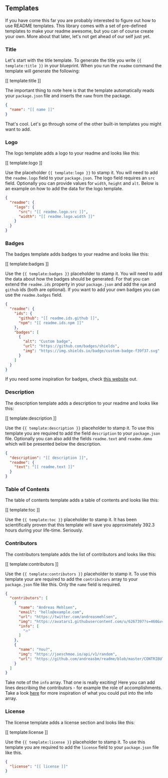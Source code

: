 ## Templates

If you have come this far you are probably interested to figure out how to use README templates. This library comes with a set of pre-defined templates to make your readme awesome, but you can of course create your own. More about that later, let's not get ahead of our self just yet.

### Title

Let's start with the title template. To generate the title you write `{{ template:title }}` in your blueprint. When you run the `readme` command the template will generate the following:

[[ template:title ]]

The important thing to note here is that the template automatically reads your `package.json` file and inserts the `name` from the package.

```json
{
  "name": "[[ name ]]"
}
```

That's cool. Let's go through some of the other built-in templates you might want to add.

### Logo

The logo template adds a logo to your readme and looks like this:

[[ template:logo ]]

Use the placeholder `{{ template:logo }}` to stamp it. You will need to add the `readme.logo` field to your `package.json`. The logo field requires an `src` field. Optionally you can provide values for `width`, `height` and `alt`. Below is an example on how to add the data for the logo template.

```json
{
  "readme": {
    "logo": {
      "src": "[[ readme.logo.src ]]",
      "width": "[[ readme.logo.width ]]"
    }
  }
}
```

### Badges

The badges template adds badges to your readme and looks like this:

[[ template:badges ]]

Use the `{{ template:badges }}` placeholder to stamp it. You will need to add the data about how the badges should be generated. For that you can extend the `readme.ids` property in your `package.json` and add the `npm` and `github` ids (both are optional). If you want to add your own badges you can use the `readme.badges` field.

```json
{
  "readme": {
    "ids": {
      "github": "[[ readme.ids.github ]]",
      "npm": "[[ readme.ids.npm ]]"
    },
    "badges": [
      {
        "alt": "Custom badge",
        "url": "https://github.com/badges/shields",
        "img": "https://img.shields.io/badge/custom-badge-f39f37.svg"
      }
    ]
  }
}
```

If you need some inspiration for badges, check [this website](https://shields.io/) out.

### Description

The description template adds a description to your readme and looks like this:

[[ template:description ]]

Use the `{{ template:description }}` placeholder to stamp it. To use this template you are required to add the field `description` to your `package.json` file. Optionally you can also add the fields `readme.text` and `readme.demo` which will be presented below the description.

```json
{
  "description": "[[ description ]]",
  "readme": {
    "text": "[[ readme.text ]]"
  }
}
```

### Table of Contents

The table of contents template adds a table of contents and looks like this:

[[ template:toc ]]

Use the `{{ template:toc }}` placeholder to stamp it. It has been scientifically proven that this template will save you approximately 392.3 hours during your life-time. Seriously.

### Contributors

The contributors template adds the list of contributors and looks like this:

[[ template:contributors ]]

Use the `{{ template:contributors }}` placeholder to stamp it. To use this template your are required to add the `contributors` array to your `package.json` file like this. Only the `name` field is required.

```json
{
  "contributors": [
    {
      "name": "Andreas Mehlsen",
      "email": "hello@example.com",
      "url": "https://twitter.com/andreasmehlsen",
      "img": "https://avatars1.githubusercontent.com/u/6267397?s=460&v=4",
      "info": [
        "🔥"
      ]
    },
    {
      "name": "You?",
      "img": "https://joeschmoe.io/api/v1/random",
      "url": "https://github.com/andreasbm/readme/blob/master/CONTRIBUTING.md"
    }
  ]
}
```

Take note of the `info` array. That one is really exciting! Here you can add lines describing the contributors - for example the role of accomplishments. Take a look [here](https://allcontributors.org/docs/en/emoji-key) for more inspiration of what you could put into the info array.

### License

The license template adds a license section and looks like this:

[[ template:license ]]

Use the `{{ template:license }}` placeholder to stamp it. To use this template you are required to add the `license` field to your `package.json` file like this.

```json
{
  "license": "[[ license ]]"
}
```